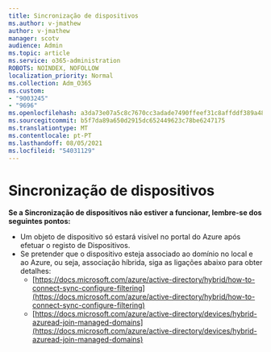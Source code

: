 ```yaml
---
title: Sincronização de dispositivos
ms.author: v-jmathew
author: v-jmathew
manager: scotv
audience: Admin
ms.topic: article
ms.service: o365-administration
ROBOTS: NOINDEX, NOFOLLOW
localization_priority: Normal
ms.collection: Adm_O365
ms.custom:
- "9003245"
- "9696"
ms.openlocfilehash: a3da73e07a5c8c7670cc3adade7490ffeef31c8affddf389a48a8be11e8b58a2
ms.sourcegitcommit: b5f7da89a650d2915dc652449623c78be6247175
ms.translationtype: MT
ms.contentlocale: pt-PT
ms.lasthandoff: 08/05/2021
ms.locfileid: "54031129"
---
```

# <a name="device-sync"></a>Sincronização de dispositivos

**Se a Sincronização de dispositivos não estiver a funcionar, lembre-se dos seguintes pontos:**

- Um objeto de dispositivo só estará visível no portal do Azure após efetuar o registo de Dispositivos.
- Se pretender que o dispositivo esteja associado ao domínio no local e ao Azure, ou seja, associação híbrida, siga as ligações abaixo para obter detalhes:
  - [https://docs.microsoft.com/azure/active-directory/hybrid/how-to-connect-sync-configure-filtering](https://docs.microsoft.com/azure/active-directory/hybrid/how-to-connect-sync-configure-filtering)
  - [https://docs.microsoft.com/azure/active-directory/devices/hybrid-azuread-join-managed-domains](https://docs.microsoft.com/azure/active-directory/devices/hybrid-azuread-join-managed-domains)
